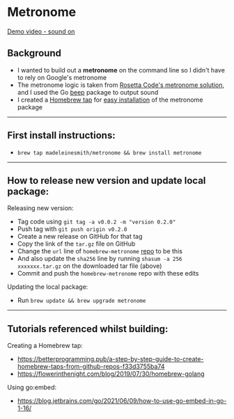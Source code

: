 # Metronome

[Demo video - sound on](https://user-images.githubusercontent.com/16705876/177578458-711f4562-ecc1-4951-91d3-c7084bf8eb9b.mov)


## Background
* I wanted to build out a **metronome** on the command line so I didn't have to rely on Google's metronome
* The metronome logic is taken from [Rosetta Code's metronome solution](https://rosettacode.org/wiki/Metronome#Go), and I used the Go [beep](https://github.com/faiface/beep) package to output sound
* I created a [Homebrew tap](https://github.com/MadeleineSmith/homebrew-metronome) for [easy installation](#first-install-instructions) of the metronome package

---

## First install instructions:
* ` brew tap madeleinesmith/metronome && brew install metronome `

---

## How to release new version and update local package:
Releasing new version:
* Tag code using ` git tag -a v0.0.2 -m "version 0.2.0" `
* Push tag with ` git push origin v0.2.0 `
* Create a new release on GitHub for that tag
* Copy the link of the `tar.gz` file on GitHub
* Change the `url` line of `homebrew-metronome` [repo](https://github.com/MadeleineSmith/homebrew-metronome/blob/4661e8c8d8ef9dcafb2a46e645d57550990ba31b/metronome.rb#L7) to be this
* And also update the `sha256` line by running `shasum -a 256 xxxxxxx.tar.gz` on the downloaded tar file (above)  
* Commit and push the `homebrew-metronome` repo with these edits

Updating the local package:
* Run ``` brew update && brew upgrade metronome ```

---

## Tutorials referenced whilst building:
Creating a Homebrew tap:
* https://betterprogramming.pub/a-step-by-step-guide-to-create-homebrew-taps-from-github-repos-f33d3755ba74
* https://flowerinthenight.com/blog/2019/07/30/homebrew-golang

Using go:embed:
* https://blog.jetbrains.com/go/2021/06/09/how-to-use-go-embed-in-go-1-16/
